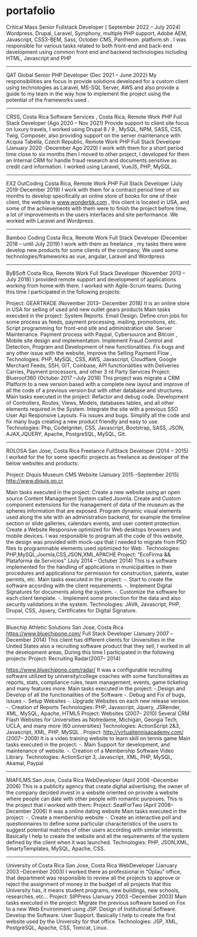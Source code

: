 # portafolio

Critical Mass
Senior Fullstack Developer ( September 2022 – July 2024)
Wordpress, Drupal, Laravel, Symphony, multiple PHP support, Adobe AEM, Javascript, CSS3-BEM, Sass, October CMS, Pantheom. platform.sh . I was responsible for various tasks related to both front-end and back-end development using common front end and backend technologies including HTML, Javascript and PHP

____________________________________________________________________
QAT Global
Senior PHP Developer (Dec 2021 – June 2022)
My responsibilities are focus in provide solutions developed for a custom client using technologies as Laravel, MS-SQL
Server, AWS and also provide a guide to my team in the way how to implement the project using the potential of the
frameworks used .

____________________________________________________________________
CRSS, Costa Rica Software Services , Costa Rica, Remote Work
PHP Full Stack Developer (Ago 2020 – Nov 2021)
Provide support to client site focus on luxury travels, I worked using Drupal 8 / 9 , MySQL, NPM, SASS, CSS, Twig,
Composer, also providing support on the server maintenance with Acquia
Tabella, Czech Republic, Remote Work
PHP Full Stack Developer (January 2020 -December Ago 2020)
I work with them for a short period time close to six months then I moved to other project, I developed for them an Internal
CRM for handle fraud research and documents sensitive as credit card information. I worked using Laravel, VueJS, PHP,
MySQL.
____________________________________________________________________
EX2 OutCoding Costa Rica, Remote Work
PHP Full Stack Developer (July 2019-December 2019)
I work with them for a contract period time of six months to develop specifically an online
store of books for one of their client, the website is www.wonderbk.com , this client is
located in USA, and some of the achievements with them were to finish the project before
time, a lot of improvements in the users interfaces and site performance. We worked with
Laravel and Wordpress.
____________________________________________________________________
Bamboo Coding Costa Rica, Remote Work
Full Stack Developer (December 2018 – until July 2019)
I work with them as freelance , my tasks there were develop new products for some clients
of the company, We used some technologies/frameworks as vue, angular, Laravel and
Wordpress

____________________________________________________________________
ByBSoft Costa Rica, Remote Work
Full Stack Developer (November 2013 – July 2018)
I provided remote support and development of applications working from home with them.
I worked with Agile-Scrum teams. During this time I participated in the following projects:

Project: GEARTRADE (November 2013– December 2018)
It is an online store in USA for selling of used and new outlet gears products
Main tasks executed in the project:
System Reports. Email Design. Define cron jobs for some process as feeds, payment processing, mailing, promotions, etc.
Script programming for front-end site and administration site. Server Maintenance.
Payment process with Paypal, Cybersource and Bitcoin , Mobile site design and implementation.
Implement Fraud Control and Detection, Program and Development of new functionalities.
Fix bugs and any other issue with the website, Improve the Selling Payment Flow ,
Technologies: PHP, MySQL, CSS, AWS, Javascript, Cloudflare, Google Merchant Feeds, SSH, GIT,
Coinbase, API functionalities with Deliveries Carries, Payment processors, and other 3 rd Party Services
Project: Blueroof360 (Octuber 2017 –July 2018)
This project was migrate a CRM Platform to a new version based with a complete new layout and
improve of all the code of a previous version but with other database and structures.
Main tasks executed in the project:
Refactor and debug code.
Development of Controllers, Routes, Views, Models, databases tables, and all other elements
required in the System.
Integrate the site with a previous SSO User Api
Responsive Layouts.
Fix issues and bugs.
Simplify all the code and fix many bugs creating a new product friendly and easy to use.
Technologies: Php, CodeIgniter, CSS, Javascript, Bootstrap, SASS, JSON, AJAX,JQUERY, Apache,
PostgreSQL, MySQL, Git.


____________________________________________________________________
ROLOSA San Jose, Costa Rica
Freelance FullStack Developer (2014 – 2015)
I worked for the for some specific projects as freelance as developer of the below websites and products:

Project: Diquis Museum CMS Website (January 2015 –September 2015)
http://www.diquis.go.cr

Main tasks executed in the project:
Create a new website using an open source Content Management System called Joomla.
Create and Custom component extensions for the management of data of the museum as the
spheres information that are exposed. Program dynamic visual elements used along the site with an administration backend,
for example the timeline section or slide galleries, calendars events, and user content protection. Create a Website
Responsive optimized for Web desktops browsers and mobile devices.
I was responsible to program all the code of this website, the design was provided with mock-ups that
I needed to migrate from PSD files to programmable elements used optimized for Web .
Technologies:
PHP,MySQL,Joomla,CSS,JSON,XML,APACHE
Project: “EcoFirma && Plataforma de Servicios” (July 2014 – Octuber 2014)
This is a software implemented for the handling of applications in municipalities in their procedures
and applications for permission for construction, patents, water permits, etc.
Main tasks executed in the project:
-. Start to create the software according with the client requirements.
-. Implement Digital Signatures for documents along the system.
-. Customize the software for each client template.
-. Implement some protection for the data and also security validations in the system.
Technologies: JAVA, Javascript, PHP, Drupal, CSS, Jquery, Certificates for Digital Signature.


____________________________________________________________________
Bluechip Athletic Solutions San Jose, Costa Rica
https://www.bluechipone.com/
Full Stack Developer (January 2007 –December 2014)
This client has different clients for Universities in the United States also a recruiting software product that
they sell, I worked in all the development areas,
During this time I participated in the following projects:
Project: Recruiting Radar(2007– 2014)

https://www.bluechipone.com/radar/
It was a configurable recruiting software utilized by university/college coaches with some
functionalities as reports, stats, compliance rules, team management, events, game ticketing and
many features more.
Main tasks executed in the project:
-.Design and Develop of all the functionalities of the Software
-. Debug and Fix of bugs, issues
-. Setup Websites
-. Upgrade Websites on each new release version.
-. Creation of Reports
Technologies: PHP, Javascript, Jquery, JSRender, XML, MySQL, Apache, HTML5
Project: Websites (2007– 2010)
Several CRM Flash Websites for Universities as Notredame, Michigan, Georgia Tech, UCLA, and many
more (60 universities)
Technologies: ActionScript 2&3, Javascript, XML, PHP, MySQL .
Project: http://virtualtennisacademy.com/ (2007– 2009)
It is a video training website to learn skill on tennis game
Main tasks executed in the project:
-. Main Support for development, and maintenance of website.
-. Creation of a Membership Software Video Library.
Technologies: ActionScript 3, Javascript, XML, PHP, MySQL, Akamai, Paypal 

____________________________________________________________________
MIAFILMS San Jose, Costa Rica
WebDeveloper (April 2006 –December 2006)
This is a publicity agency that create digital advertising, the owner of the company decided invest in a website
oriented on provide a website where people can date with other people with romantic purposes.
This is the project that I worked with them:
Project: SeatForTwo (April 2006– December 2006)
It was a online dating website
Main tasks executed in the project:
-. Create a membership website
-. Create an interactive poll and questionnaires to define some particular characteristics of the
users to suggest potential matches of other users according with similar interests.
Basically I help to create the website and all the requirements of the system defined by the client
when it was launched.
Technologies: PHP, JSON,XML, SmartyTemplates, MySQL, Apache, CSS.

____________________________________________________________________
University of Costa Rica San Jose, Costa Rica
WebDeveloper (January 2003 –December 2003)
I worked there as professional in “Oplau” office, that department was responsible to review all the projects to
approve or reject the assignment of money in the budget of all projects that this University has, it means
student programs, new buildings, new schools, researches, etc...
Project: SIPPress (January 2003 –December 2003)
Main tasks executed in the project:
Migrate the previous software based on Fox to a new Web Environment using JSP.
Design of Institutional Software.
Develop the Software.
User Support.
Basically I help to create the first website used by the University for that office.
Technologies:
JSP, XML, PostgreSQL, Apache, CSS, Tomcat, Linux.
